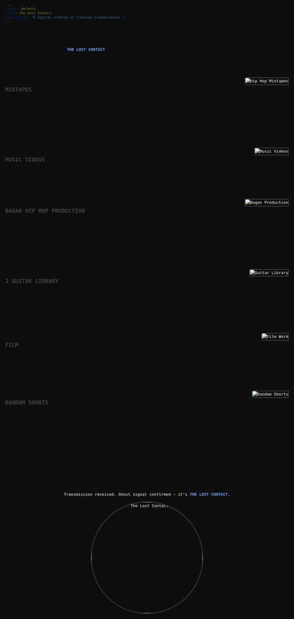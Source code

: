 ```yaml
---
layout: default
title: The Lost Contact
description: "A digital archive of creative transmissions."
---
```


<style>
  
@import url('https://fonts.googleapis.com/css2?family=Roboto+Mono&display=swap');
@import url('https://fonts.googleapis.com/css2?family=Space+Mono&display=swap');

body {
  background-color: #0e0e0e;
  color: #ffffff;
  font-family: 'Roboto Mono', monospace;
  font-size: 0.8em;
  line-height: 1.6;
  padding: 20px;
  max-width: 960px;
  margin: 0 auto;
}
.section {
  display: flex;
  flex-direction: row;
  align-items: flex-start;
  justify-content: space-between;
  margin-bottom: 80px;
  gap: 40px;
}
.section img {
  max-width: 320px;
  height: auto;
  border: 2px solid #444;
  border-radius: 4px;
}
.small-img {
  max-width: 260px;
  height: auto;
  border: 2px solid #444;
  border-radius: 4px;
}
.section .text {
  flex: 1;
  max-width: 600px;
}
.section h2 {
  font-size: 1.4em;
  color: #444444;
  margin-bottom: 12px;
  font-weight: 600;
}
.section h2 a {
  color: #444444;
  text-decoration: none;
}
.section h2 a:hover {
  text-decoration: underline;
}
.section p {
  margin: 0;
  color: #111111; /* very dark grey for descriptions */
}
.intro {
  margin-bottom: 80px;
  color: #111111;
}
footer {
  margin-top: 200px;
  text-align: center;
}
footer img {
  width: 360px;
  border-radius: 50%;
  border: 2px solid #444;
}
</style>

<div class="intro">
  <p>Here is the bulk of my creative work from 2002 onwards. I hope everyone has a laugh and connects with life in the best of ways. Hopefully this work endures.<br>
  So without further adieu…<br>
  Broadcasting from beyond: <strong style="color:#6eaaff">THE LOST CONTACT</strong>.</p>
</div>

<div class="section">
  <div class="text">
    <h2><a href="URL1">MIXTAPES</a></h2>
    <p>Custom blends, edits, and remixes that are re-ordered and trimmed, often with new sounds. Some tracks are built around a sample or song. Something for everyone: lofi, hip hop, instrumentals, film based, mainstream, underground, radio mixes, and remixes.</p>
  </div>
  <img src="/assets/img/Clouds.JPG" alt="Hip Hop Mixtapes">
</div>

<div class="section">
  <div class="text">
    <h2><a href="URL2">MUSIC VIDEOS</a></h2>
    <p>An eclectic mix of music videos with a splash of anime.</p>
  </div>
  <img src="/assets/img/MusicVideos.JPG" alt="Music Videos">
</div>

<div class="section">
  <div class="text">
    <h2><a href="URL3">BAGAN HIP HOP PRODUCTION</a></h2>
    <p>Original beats and rhymes forged from samples (I make no money from these - with good reason!). My rap persona, Bagan, is a soft spoken charming gentleman who enjoys himself too much and is a superspy when it comes down to it.</p>
  </div>
  <img src="/assets/img/Bagan.JPG" alt="Bagan Production">
</div>

<div class="section">
  <div class="text">
    <h2><a href="URL4">J GUITAR LIBRARY</a></h2>
    <p>Composed demos from over the years. Not a complete set and I use these to pitch to potential band mates. Hopefully my songwriting improves each time. Beachy vibes.</p>
  </div>
  <img src="/assets/img/Guitar2.JPG" alt="Guitar Library">
</div>

<div class="section">
  <div class="text">
    <h2><a href="URL5">FILM</a></h2>
    <p>Films where I had different roles such as editor, videographer, photographer, actor, and VO guy. Quite the variety and difficult to describe.</p>
  </div>
  <img src="/assets/img/Film4.JPG" alt="Film Work">
</div>

<div class="section">
  <div class="text">
    <h2><a href="URL6">RANDOM SHORTS</a></h2>
    <p>Last but not least. Snippets and experimental features including the illustrious Library Guy meme collection that has been in the vault for centuries (well, since 2022).</p>
  </div>
  <img src="/assets/img/Shorts2.JPG" alt="Random Shorts" class="small-img">
</div>

<footer>
  <p>Transmission received. Ghost signal confirmed — it’s <strong style="color:#6eaaff">THE LOST CONTACT</strong>.</p>
  <img src="/assets/img/Coconut Master - Lost Contact.PNG" alt="The Lost Contact">
</footer>
